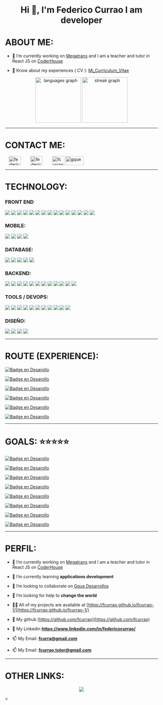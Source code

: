 #  <h1 align="center">Hi 👋, I'm Federico Currao  I am developer</h1>


# ABOUT ME:
  
- 🔭 I’m currently working on [Megatrans](https://www.megatrans.com.ar/) and I am a teacher and tutor in React JS on  [CoderHouse](https://www.coderhouse.com) 

- 📄 Know about my experiences ( CV ): [Mi_Curriculum_Vitae](https://drive.google.com/file/d/1i4Nu93ckdcqhOzR2OPqAyEXKjd8Y0D4a/view?usp=sharing)


<div align="center">
  <img src="https://github-readme-stats.vercel.app/api/top-langs?username=fcurrao&locale=en&hide_title=false&layout=compact&card_width=320&langs_count=5&theme=dracula&hide_border=false&order=2" height="150" alt="languages graph"  />
  <img src="https://streak-stats.demolab.com?user=fcurrao&locale=en&mode=weekly&theme=dracula&hide_border=false&border_radius=5&order=3" height="150" alt="streak graph"  />
</div>



-----------------------------------------
#  CONTACT ME:
<p align="left">
&nbsp;&nbsp;  <a href="https://linkedin.com/in/federicocurrao" target="blank"><img align="center" src="https://raw.githubusercontent.com/maurodesouza/profile-readme-generator/master/src/assets/icons/social/linkedin/default.svg" alt="federicocurrao" height="30" width="40" /></a>&nbsp; &nbsp; &nbsp; &nbsp; 
<a href="mailto:fcurrao@gmail.com" target="blank"><img align="center" src="https://upload.wikimedia.org/wikipedia/commons/8/8c/Gmail_Icon_%282013-2020%29.svg" alt="federicocurrao" height="30" width="40" /></a>&nbsp; &nbsp; &nbsp; &nbsp; 
<a href="https://fcurrao.github.io/fcurrao-1" target="blank"><img align="center" src="https://raw.githubusercontent.com/rahuldkjain/github-profile-readme-generator/master/src/images/icons/Social/devto.svg" alt="fcurrao" height="30" width="40" /></a>
<a href="https://www.gquedesarrollos.com" target="blank"><img align="center" src="https://www.vectorlogo.zone/logos/travis-ci/travis-ci-icon.svg" alt="gque" height="30" width="60" /></a>
</p>


-----------------------------------------

# TECHNOLOGY: 

 
### FRONT END

<div align="left" >

<img src="https://img.shields.io/badge/react%20-%2320232a.svg?&style=for-the-badge&logo=react&logoColor=%2361DAFB"/>
<img src="https://img.shields.io/badge/angular%20-%23DD0031.svg?&style=for-the-badge&logo=angular&logoColor=white"/>
<img src="https://img.shields.io/badge/javascript%20-%23323330.svg?&style=for-the-badge&logo=javascript&logoColor=%23F7DF1E"/>
<img src="https://img.shields.io/badge/typescript%20-%23007ACC.svg?&style=for-the-badge&logo=typescript&logoColor=white"/>
<img src="https://img.shields.io/badge/html5%20-%23E34F26.svg?&style=for-the-badge&logo=html5&logoColor=white"/>
<img src="https://img.shields.io/badge/css3%20-%231572B6.svg?&style=for-the-badge&logo=css3&logoColor=white"/>
<img src="https://img.shields.io/badge/nestjs%20-%23E0234E.svg?&style=for-the-badge&logo=nestjs&logoColor=white" />
<img src="https://img.shields.io/badge/SASS%20-hotpink.svg?&style=for-the-badge&logo=SASS&logoColor=white"/>
<img src="https://img.shields.io/badge/bootstrap%20-%23563D7C.svg?&style=for-the-badge&logo=bootstrap&logoColor=white"/>
<img src="https://img.shields.io/badge/material%20ui%20-%230081CB.svg?&style=for-the-badge&logo=material-ui&logoColor=white"/>
<img src="https://img.shields.io/badge/redux%20-%23593d88.svg?&style=for-the-badge&logo=redux&logoColor=white"/>
<img src="https://img.shields.io/badge/tailwindcss%20-%2338B2AC.svg?&style=for-the-badge&logo=tailwind-css&logoColor=white"/>
<img src="https://img.shields.io/badge/Flutter%20-%2302569B.svg?&style=for-the-badge&logo=Flutter&logoColor=white" />   
<img src="https://img.shields.io/badge/Next-black?style=for-the-badge&logo=next.js&logoColor=white" />  
<img src="https://img.shields.io/badge/python%20-%2314354C.svg?&style=for-the-badge&logo=python&logoColor=white"/>


 
 ### MOBILE:

<img src="https://img.shields.io/badge/Android-3DDC84?style=for-the-badge&logo=android&logoColor=white"/>
<img src="https://img.shields.io/badge/react_native%20-%2320232a.svg?&style=for-the-badge&logo=react&logoColor=%2361DAFB"/>
<img src="https://img.shields.io/badge/redux%20-%23593d88.svg?&style=for-the-badge&logo=redux&logoColor=white"/>
<img src="https://img.shields.io/badge/react%20-%2320232a.svg?&style=for-the-badge&logo=react&logoColor=%2361DAFB"/>

 
 ### DATABASE:

<img src="https://img.shields.io/badge/mysql-%2300f.svg?&style=for-the-badge&logo=mysql&logoColor=white"/>
<img src ="https://img.shields.io/badge/postgres-%23316192.svg?&style=for-the-badge&logo=postgresql&logoColor=white"/>
<img src ="https://img.shields.io/badge/MongoDB-%234ea94b.svg?&style=for-the-badge&logo=mongodb&logoColor=white"/>
<img src ="https://img.shields.io/badge/sqlite-%2307405e.svg?&style=for-the-badge&logo=sqlite&logoColor=white"/>
<img src="https://img.shields.io/badge/firebase%20-%23039BE5.svg?&style=for-the-badge&logo=firebase"/>


  ### BACKEND:

<img src="https://img.shields.io/badge/Android-3DDC84?style=for-the-badge&logo=android&logoColor=white"/>
<img src="https://img.shields.io/badge/express.js%20-%23404d59.svg?&style=for-the-badge"/>
<img src="https://img.shields.io/badge/node.js%20-%2343853D.svg?&style=for-the-badge&logo=node.js&logoColor=white"/>
<img src="https://img.shields.io/badge/express.js%20-%23404d59.svg?&style=for-the-badge"/>
<img src="https://img.shields.io/badge/python%20-%2314354C.svg?&style=for-the-badge&logo=python&logoColor=white"/>
<img src="https://img.shields.io/badge/java-%23ED8B00.svg?&style=for-the-badge&logo=java&logoColor=white"/>
<img src="https://img.shields.io/badge/kotlin-%230095D5.svg?&style=for-the-badge&logo=kotlin&logoColor=white"/>
<img src="https://img.shields.io/badge/docker%20-%230db7ed.svg?&style=for-the-badge&logo=docker&logoColor=white"/>
<img src="https://img.shields.io/badge/Handlebars%20js-f0772b?style=for-the-badge&logo=handlebarsdotjs&logoColor=black"/>
<img src="https://img.shields.io/badge/kubernetes%20-%23326ce5.svg?&style=for-the-badge&logo=kubernetes&logoColor=white"/>
<img src="https://img.shields.io/badge/AWS%20-%23FF9900.svg?&style=for-the-badge&logo=amazon-aws&logoColor=white"/> 
<img src="https://img.shields.io/badge/Google%20Cloud%20-%234285F4.svg?&style=for-the-badge&logo=google-cloud&logoColor=white"/> 

   ### TOOLS / DEVOPS:

<img src="https://img.shields.io/badge/gitlab-%23181717.svg?style=for-the-badge&logo=gitlab&logoColor=white"/>
<img src="https://img.shields.io/badge/github-%23121011.svg?style=for-the-badge&logo=github&logoColor=white"/>
<img src="https://img.shields.io/badge/git-%23F05033.svg?style=for-the-badge&logo=git&logoColor=white"/>
<img src="https://img.shields.io/badge/spring-%236DB33F.svg?style=for-the-badge&logo=spring&logoColor=white"/>
<img src="https://img.shields.io/badge/firebase-%23039BE5.svg?style=for-the-badge&logo=firebase"/>
<img src="https://img.shields.io/badge/GoogleCloud-%234285F4.svg?style=for-the-badge&logo=google-cloud&logoColor=white"/>
<img src="https://img.shields.io/badge/AWS-%23FF9900.svg?style=for-the-badge&logo=amazon-aws&logoColor=white)"/>
<img src="https://img.shields.io/badge/hyperledger-2F3134?style=for-the-badge&logo=hyperledger&logoColor=white)"/>
<img src="https://img.shields.io/badge/Linux-FCC624?style=for-the-badge&logo=linux&logoColor=black"/>
<img src="https://img.shields.io/badge/mac%20os-000000?style=for-the-badge&logo=macos&logoColor=F0F0F0"/>
<img src="https://img.shields.io/badge/Windows-0078D6?style=for-the-badge&logo=windows&logoColor=white"/>

 
  ### DISEÑO:

<img src="https://img.shields.io/badge/figma%20-%23F24E1E.svg?&style=for-the-badge&logo=figma&logoColor=white"/>
<img src="https://img.shields.io/badge/adobe%20xd%20-%23FF26BE.svg?&style=for-the-badge&logo=adobe%20xd&logoColor=white"/>
<img src="https://img.shields.io/badge/adobe%20photoshop%20-%2331A8FF.svg?&style=for-the-badge&logo=adobe%20photoshop&logoColor=white"/>
<img src="https://img.shields.io/badge/adobe%20xd%20-%23FF26BE.svg?&style=for-the-badge&logo=adobe%20xd&logoColor=white"/>

  
</div>


-----------------------------------------


# ROUTE (EXPERIENCE):

[![Badge en Desarollo](https://img.shields.io/badge/CURRENTLY-CODERHOUSE%20-green)](https://www.coderhouse.com)

[![Badge en Desarollo](https://img.shields.io/badge/CURRENTLY-MEGATRANS%20-green)](https://www.megatrans.com.ar/)

[![Badge en Desarollo](https://img.shields.io/badge/2023-ACONCAGUA%20-red)](https://aconcaguasf.com/)

[![Badge en Desarollo](https://img.shields.io/badge/2022-ANKARA%20-red)](https://ankaramexico-2022.netlify.app/)

[![Badge en Desarollo](https://img.shields.io/badge/2020-EXPOCOMEX%20-red)](https://expocomexsrl.com/)

[![Badge en Desarollo](https://img.shields.io/badge/2018-FREELANCE%20-red)](https://github.com/fcurrao)
 
 
-----------------------------------------

# GOALS: ⭐⭐⭐⭐⭐

 
[![Badge en Desarollo](https://img.shields.io/badge/⭐⭐⭐-ANKARA-yellow)](https://ankaramexico-2022.netlify.app/) <br>

[![Badge en Desarollo](https://img.shields.io/badge/🚗__📲-WHERE_IS_MY_CAR-yellow)](https://www.linkedin.com/feed/update/urn:li:activity:7114707801091825665) <br>

[![Badge en Desarollo](https://img.shields.io/badge/🚂-COMPONENTES_IMPORTADOS-yellow)](http://www.componentesimportados.com/) <br>

[![Badge en Desarollo](https://img.shields.io/badge/⭐-BONSAI_ORLANDO-yellow)](https://bonsaisorlando.web.app/)  <br>

[![Badge en Desarollo](https://img.shields.io/badge/🚚-EXPOCOMEX-yellow)](http://www.expocomexsrl.com/) <br>

[![Badge en Desarollo](https://img.shields.io/badge/🌎-CYG_TRADE-yellow)](http://www.cygtrade.com/) <br>

[![Badge en Desarollo](https://img.shields.io/badge/🙋🏻‍♂️-PORTFOLIO-yellow)](https://fcurrao.github.io/fcurrao-1/) <br>

[![Badge en Desarollo](https://img.shields.io/badge/✔✔-TOTALPLAY_MEXICO-yellow)](https://fcurrao.github.io/totalplay-mexico/)  <br>


-----------------------------------------


# PERFIL:
- 🔭 I’m currently working on [Megatrans](https://www.megatrans.com.ar/) and I am a teacher and tutor in React JS on  [CoderHouse](https://www.coderhouse.com) 

- 🌱 I’m currently learning **applications development**

- 👯 I’m looking to collaborate on [Gque Desarrollos](www.GqueDesarrollos.com)

- 🤝 I’m looking for help to **change the world**

- 👨‍💻 All of my projects are available at [https://fcurrao.github.io/fcurrao-1/](https://fcurrao.github.io/fcurrao-1/)

- 📝 My github [https://github.com/fcurrao](https://github.com/fcurrao)

- 💬 My Linkedin **https://www.linkedin.com/in/federicocurrao/**

- 📫 My Email: **fcurra@gmail.com**
- 📫 My Email: **fcurrao.tutor@gmail.com**


-----------------------------------------


# OTHER LINKS: 


  <div align="center">
  <img src="https://profile-counter.glitch.me/fcurrao/count.svg?"  />
</div>

  <
